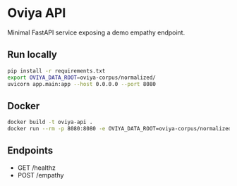 # Oviya API

Minimal FastAPI service exposing a demo empathy endpoint.

## Run locally

```bash
pip install -r requirements.txt
export OVIYA_DATA_ROOT=oviya-corpus/normalized/
uvicorn app.main:app --host 0.0.0.0 --port 8080
```

## Docker

```bash
docker build -t oviya-api .
docker run --rm -p 8080:8080 -e OVIYA_DATA_ROOT=oviya-corpus/normalized/ oviya-api
```

## Endpoints
- GET /healthz
- POST /empathy




